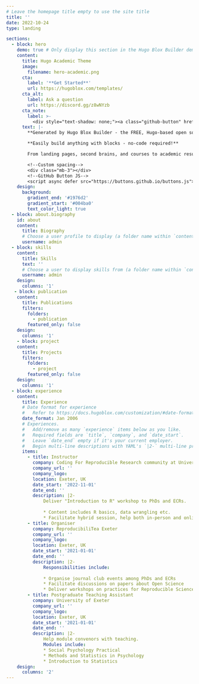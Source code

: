 ```yaml
---
# Leave the homepage title empty to use the site title
title: ''
date: 2022-10-24
type: landing

sections:
  - block: hero
    demo: true # Only display this section in the Hugo Blox Builder demo site
    content:
      title: Hugo Academic Theme
      image:
        filename: hero-academic.png
      cta:
        label: '**Get Started**'
        url: https://hugoblox.com/templates/
      cta_alt:
        label: Ask a question
        url: https://discord.gg/z8wNYzb
      cta_note:
        label: >-
          <div style="text-shadow: none;"><a class="github-button" href="https://github.com/HugoBlox/hugo-blox-builder" data-icon="octicon-star" data-size="large" data-show-count="true" aria-label="Star">Star Hugo Blox Builder</a></div><div style="text-shadow: none;"><a class="github-button" href="https://github.com/HugoBlox/theme-academic-cv" data-icon="octicon-star" data-size="large" data-show-count="true" aria-label="Star">Star the Academic template</a></div>
      text: |-
        **Generated by Hugo Blox Builder - the FREE, Hugo-based open source website builder trusted by 500,000+ sites.**

        **Easily build anything with blocks - no-code required!**

        From landing pages, second brains, and courses to academic resumés, conferences, and tech blogs.

        <!--Custom spacing-->
        <div class="mb-3"></div>
        <!--GitHub Button JS-->
        <script async defer src="https://buttons.github.io/buttons.js"></script>
    design:
      background:
        gradient_end: '#1976d2'
        gradient_start: '#004ba0'
        text_color_light: true
  - block: about.biography
    id: about
    content:
      title: Biography
      # Choose a user profile to display (a folder name within `content/authors/`)
      username: admin
  - block: skills
    content:
      title: Skills
      text: ''
      # Choose a user to display skills from (a folder name within `content/authors/`)
      username: admin
    design:
      columns: '1'
   - block: publication
    content:
      title: Publications
      filters:
        folders:
          - publication
        featured_only: false
    design:
      columns: '1'
    - block: project
    content:
      title: Projects
      filters:
        folders:
          - project
        featured_only: false
    design:
      columns: '1'
  - block: experience
    content:
      title: Experience
      # Date format for experience
      #   Refer to https://docs.hugoblox.com/customization/#date-format
      date_format: Jan 2006
      # Experiences.
      #   Add/remove as many `experience` items below as you like.
      #   Required fields are `title`, `company`, and `date_start`.
      #   Leave `date_end` empty if it's your current employer.
      #   Begin multi-line descriptions with YAML's `|2-` multi-line prefix.
      items:
        - title: Instructor
          company: Coding For Reproducible Research community at University of Exeter
          company_url: ''
          company_logo: 
          location: Exeter, UK
          date_start: '2022-11-01'
          date_end: ''
          description: |2-
              Deliver "Introduction to R" workshop to PhDs and ECRs.
        
              * Content includes R basics, data wrangling etc.
              * Facilitate hybrid session, help both in-person and online participants.
        - title: Organiser
          company: ReproducibiliTea Exeter
          company_url: ''
          company_logo: 
          location: Exeter, UK
          date_start: '2021-01-01'
          date_end: ''
          description: |2-
              Responsibilities include:
        
              * Organise journal club events among PhDs and ECRs
              * Facilitate discussions on papers about Open Science
              * Deliver workshops on practices for Reproducible Science （e.g., pre-registration)
        - title: Postgraduate Teaching Assistant
          company: University of Exeter
          company_url: ''
          company_logo:
          location: Exeter, UK
          date_start: '2021-01-01'
          date_end: ''
          description: |2-
              Help module convenors with teaching. 
              Modules include: 
              * Social Psychology Practical
              * Methods and Statistics in Psychology
              * Introduction to Statistics
    design:
      columns: '2'
---
```

